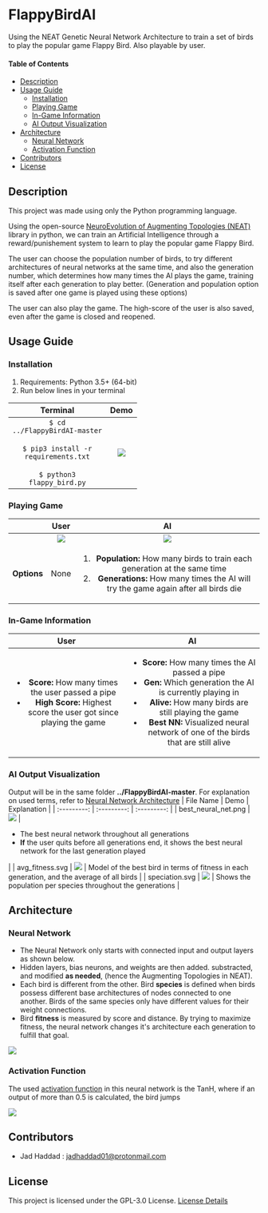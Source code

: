 # FlappyBirdAI
Using the NEAT Genetic Neural Network Architecture to train a set of birds to play the popular game Flappy Bird. Also playable by user.

#### Table of Contents 
- [Description](#desc)
- [Usage Guide](#inst)
  * [Installation](#inst1)
  * [Playing Game](#plgm)
  * [In-Game Information](#gmin)
  * [AI Output Visualization](#aiov)
- [Architecture](#arch)
  * [Neural Network](#nnar)
  * [Activation Function](#acfn)
- [Contributors](#cont)
- [License](#lics)

<a name="desc"></a>
## Description

This project was made using only the Python programming language. 

Using the open-source [NeuroEvolution of Augmenting Topologies (NEAT)](https://neat-python.readthedocs.io/en/latest/) library in python, we can train an Artificial Intelligence through a reward/punishement system to learn to play the popular game Flappy Bird. 

The user can choose the population number of birds, to try different architectures of neural networks at the same time, and also the generation number, which determines how many times the AI plays the game, training itself after each generation to play better. (Generation and population option is saved after one game is played using these options)

The user can also play the game. The high-score of the user is also saved, even after the game is closed and reopened.


<a name="inst"></a>
## Usage Guide
<a name="inst1"></a>
### Installation
1. Requirements: Python 3.5+ (64-bit)
2. Run below lines in your terminal

| Terminal                              | Demo            |
| :---------:                           | :---------:     |
| <code>$ cd ../FlappyBirdAI-master</code><br><br><code>$ pip3 install -r requirements.txt</code><br><br><code>$ python3 flappy_bird.py</code> |![][installation]|

<a name="plgm"></a>
### Playing Game
|             | User        | AI                                                                          |
| :---------: | :---------: | :---------:                                                                 |
|             | ![][user]   |![][ai]                                                                      |
| **Options**     | None        | <ol><li><strong>Population:</strong> How many birds to train each generation at the same time</li><li><strong>Generations:</strong> How many times the AI will try the game again after all birds die</li></ol> |

<a name="gmin"></a>
### In-Game Information
| User        | AI          |
| :---------: | :---------: |
| <ul><li><strong>Score: </strong>How many times the user passed a pipe</li><li><strong>High Score: </strong>Highest score the user got since playing the game</li></ul>        | <ul><li><strong>Score: </strong>How many times the AI passed a pipe</li><li><strong>Gen: </strong>Which generation the AI is currently playing in</li><li><strong>Alive: </strong>How many birds are still playing the game</li><li><strong>Best NN: </strong>Visualized neural network of one of the birds that are still alive </li></ul> |

<a name="aiov"></a>
### AI Output Visualization
Output will be in the same folder **../FlappyBirdAI-master**.
For explanation on used terms, refer to [Neural Network Architecture](#nnar)
| File Name        | Demo          | Explanation          |
| :---------:      | :---------:   | :---------:          | 
| best_neural_net.png | ![][bnn]   | <ul><li>The best neural network throughout all generations</li><li><strong>If</strong> the user quits before all generations end, it shows the best neural network for the last generation played</li></ul> |
| avg_fitness.svg | ![][avft] | Model of the best bird in terms of fitness in each generation, and the average of all birds |
| speciation.svg | ![][spct] | Shows the population per species throughout the generations |



<a name="arch"></a>
## Architecture
<a name="nnar"></a>
### Neural Network
- The Neural Network only starts with connected input and output layers as shown below.
- Hidden layers, bias neurons, and weights are then added. substracted, and modified **as needed**, (hence the Augmenting Topologies in NEAT).
- Each bird is different from the other. Bird **species** is defined when birds possess different base architectures of nodes connected to one another. Birds of the same species only have different values for their weight connections.
- Bird **fitness** is measured by score and distance. By trying to maximize fitness, the neural network changes it's architecture each generation to fulfill that goal.

![][neuralnet]

<a name="acfn"></a>
### Activation Function
The used [activation function](https://en.wikipedia.org/wiki/Activation_function) in this neural network is the TanH, where if an output of more than 0.5 is calculated, the bird jumps

![][activation]

<a name="cont"></a>
## Contributors
- Jad Haddad : jadhaddad01@protonmail.com

<a name="lics"></a>
## License
This project is licensed under the GPL-3.0 License. [License Details](../master/LICENSE)

[user]: ./imgs/user.gif 
[ai]: ./imgs/ai.gif 
[installation]: ./imgs/installation.gif 

[bnn]: ./imgs/best_neural_net.png
[avft]: ./imgs/avg_fitness.svg
[spct]: ./imgs/speciation.svg

[neuralnet]: ./imgs/nnarch.png
[activation]: ./imgs/activation-tanh.png